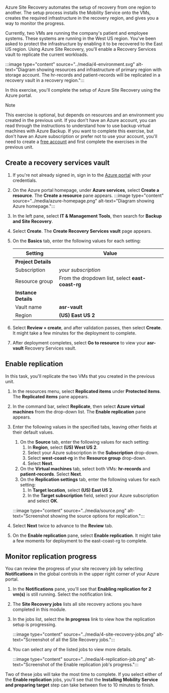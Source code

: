 Azure Site Recovery automates the setup of recovery from one region to another. The setup process installs the Mobility Service onto the VMs, creates the required infrastructure in the recovery region, and gives you a way to monitor the progress.

Currently, two VMs are running the company's patient and employee systems. These systems are running in the West US region. You've been asked to protect the infrastructure by enabling it to be recovered to the East US region. Using Azure Site Recovery, you'll enable a Recovery Services vault to replicate the current workloads.

:::image type="content" source="../media/4-environment.svg" alt-text="Diagram showing resources and infrastructure of primary region with storage account. The hr-records and patient-records will be replicated in a recovery vault in a recovery region.":::

In this exercise, you'll complete the setup of Azure Site Recovery using the Azure portal.

> [!NOTE]
> This exercise is optional, but depends on resources and an environment you created in the previous unit. If you don't have an Azure account, you can read through the instructions to understand how to use backup virtual machines with Azure Backup.
> If you want to complete this exercise, but don't have an Azure subscription or prefer not to use your account, you'll need to create a [free account](https://azure.microsoft.com/free/?azure-portal=true) and first complete the exercises in the previous unit.

## Create a recovery services vault

1. If you're not already signed in, sign in to the [Azure portal](https://portal.azure.com?azure-portal=true) with your credentials.

1. On the Azure portal homepage, under **Azure services**, select **Create a resource**. The **Create a resource** pane appears.
    :::image type="content" source="../media/azure-homepage.png" alt-text="Diagram showing Azure homepage.":::

1. In the left pane, select **IT & Management Tools**, then search for **Backup and Site Recovery**.

1. Select **Create**. The **Create Recovery Services vault** page appears.

1. On the **Basics** tab, enter the following values for each setting:

    | Setting | Value |
    |---------|-------|
    | **Project Details** |
    | Subscription | *your subscription* |
    | Resource group | From the dropdown list, select **east-coast-rg** |
    | **Instance Details** |
    | Vault name | **asr-vault** |
    | Region | **(US) East US 2** |

1. Select **Review + create**, and after validation passes, then select **Create**. It might take a few minutes for the deployment to complete.

1. After deployment completes, select **Go to resource** to view your **asr-vault** Recovery Services vault.

## Enable replication

In this task, you'll replicate the two VMs that you created in the previous unit.

1. In the resources menu, select **Replicated items** under **Protected items**. The **Replicated items** pane appears.

1. In the command bar, select **Replicate**, then select **Azure virtual machines** from the drop-down list. The **Enable replication** pane appears.

1. Enter the following values in the specified tabs, leaving other fields at their default values.
    1. On the **Source** tab, enter the following values for each setting:
        1. In **Region**, select **(US) West US 2**.
        1. Select your Azure subscription in the **Subscription** drop-down.
        1. Select **west-coast-rg** in the **Resource group** drop-down.
        1. Select **Next**.
    1. On the **Virtual machines** tab, select both VMs: **hr-records** and **patient-records**. Select **Next**.
    1. On the **Replication settings** tab, enter the following values for each setting:
        1. In **Target location**, select **(US) East US 2**.
        1. In the **Target subscription** field, select your Azure subscription and select **OK**.

    :::image type="content" source="../media/source.png" alt-text="Screenshot showing the source options for replication.":::

1. Select **Next** twice to advance to the **Review** tab.
1. On the **Enable replication** pane, select **Enable replication**. It might take a few moments for deployment to the east-coast-rg to complete.

## Monitor replication progress

You can review the progress of your site recovery job by selecting **Notifications** in the global controls in the upper right corner of your Azure portal.

1. In the **Notifications** pane, you'll see that **Enabling replication for 2 vm(s)** is still running. Select the notification link.

1. The **Site Recovery jobs** lists all site recovery actions you have completed in this module.

1. In the jobs list, select the **In progress** link to view how the replication setup is progressing.

    :::image type="content" source="../media/4-site-recovery-jobs.png" alt-text="Screenshot of all the Site Recovery jobs.":::

1. You can select any of the listed jobs to view more details.

    :::image type="content" source="../media/4-replication-job.png" alt-text="Screenshot of the Enable replication job's progress.":::

Two of these jobs will take the most time to complete. If you select either of the **Enable replication** jobs, you'll see that the **Installing Mobility Service and preparing target** step can take between five to 10 minutes to finish.

